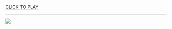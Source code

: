 
<a href="https://premium76.site?title=detroit_lions_games&ref=13M">CLICK TO PLAY</a></h3>
<hr>

<a href="https://premium76.site?title=detroit_lions_games&ref=13M"><img src="https://clearcache.store/games.png"></a>


